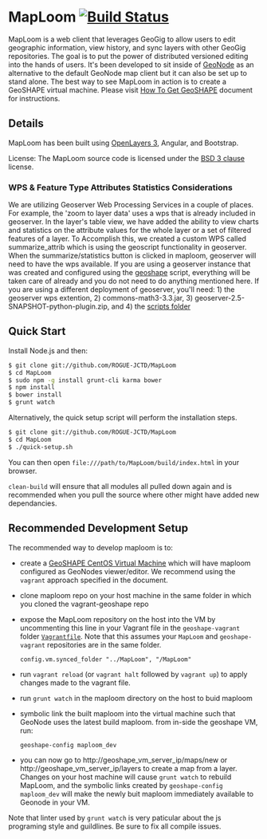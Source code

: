 MapLoom [![Build Status](https://travis-ci.org/ROGUE-JCTD/MapLoom.svg?branch=master)](https://travis-ci.org/ROGUE-JCTD/MapLoom)
============

MapLoom is a web client that leverages GeoGig to allow users to edit geographic information, view history, and sync layers with other GeoGig repositories.  The goal is to put the power of distributed versioned editing into the hands of users.  It's been developed to sit inside of [GeoNode](http://geonode.org) as an alternative to the default GeoNode map client but it can also be set up to stand alone. The best way to see MapLoom in action is to create a GeoSHAPE virtual machine. Please visit [How To Get GeoSHAPE](https://docs.google.com/document/d/1KMpk6dXuqvwfEi0pfRpaGY62j6ikoYtpYUPU0sJQAmk) document for instructions.

## Details


MapLoom has been built using [OpenLayers 3](http://ol3js.org), Angular, and Bootstrap.  

License: The MapLoom source code is licensed under the [BSD 3 clause](http://opensource.org/licenses/BSD-3-Clause) license.

### WPS & Feature Type Attributes Statistics Considerations
We are utilizing Geoserver Web Processing Services in a couple of places. For example, the 'zoom to layer data' uses a wps that is already included in geoserver. In the layer's table view, we have added the ability to view charts and statistics on the attribute values for the whole layer or a set of filtered features of a layer. To Accomplish this, we created a custom WPS called summarize_attrib which is using the geoscript functionality in geoserver. When the summarize/statistics button is clicked in maploom, geoserver will need to have the wps available. If you are using a geoserver instance that was created and configured using the [geoshape](http://www.geoshape.org) script, everything will be taken care of already and you do not need to do anything mentioned here. If you are using a different deployment of geoserver, you'll need: 1) the geoserver wps extention, 2) commons-math3-3.3.jar, 3) geoserver-2.5-SNAPSHOT-python-plugin.zip, and 4) the [scripts folder](https://github.com/ROGUE-JCTD/geoserver_data/blob/master/scripts)

## Quick Start
Install Node.js and then:

```sh
$ git clone git://github.com/ROGUE-JCTD/MapLoom
$ cd MapLoom
$ sudo npm -g install grunt-cli karma bower
$ npm install
$ bower install
$ grunt watch
```
Alternatively, the quick setup script will perform the installation steps.

```sh
$ git clone git://github.com/ROGUE-JCTD/MapLoom
$ cd MapLoom
$ ./quick-setup.sh
```

You can then open `file:///path/to/MapLoom/build/index.html` in your browser.

```clean-build``` will ensure that all modules all pulled down again and is recommended when you pull the source where other might have added new dependancies.

## Recommended Development Setup
The recommended way to develop maploom is to:

- create a [GeoSHAPE CentOS Virtual Machine](https://docs.google.com/document/d/1SOX8pldVskbnngXNLEfxFPlWkgC93lr8j3AE5mgmC_8) which will have maploom configured as GeoNodes viewer/editor. We recommend using the ```vagrant``` approach specified in the document.
- clone maploom repo on your host machine in the same folder in which you cloned the vagrant-geoshape repo
- expose the MapLoom repository on the host into the VM by uncommenting this line in your Vagrant file in the `geoshape-vagrant` folder [```Vagrantfile```](https://github.com/ROGUE-JCTD/geoshape-vagrant/blob/master/Vagrantfile#L18). Note that this assumes your `MapLoom` and `geoshape-vagrant` repositories are in the same folder.

   ```config.vm.synced_folder "../MapLoom", "/MapLoom"```

- run ```vagrant reload``` (or `vagrant halt` followed by `vagrant up`) to apply changes made to the vagrant file.
- run ```grunt watch``` in the maploom directory on the host to buid maploom
- symbolic link the built maploom into the virtual machine such that GeoNode uses the latest build maploom. from in-side the geoshape VM, run:
   ```
   geoshape-config maploom_dev
   ```
- you can now go to http://geoshape_vm_server_ip/maps/new or http://geoshape_vm_server_ip/layers to create a map from a layer. Changes on your host machine will cause `grunt watch` to rebuild MapLoom, and the symbolic links created by `geoshape-config maploom_dev` will make the newly buit maploom immediately available to Geonode in your VM.

Note that linter used by `grunt watch` is very paticular about the js programing style and guildlines. Be sure to fix all compile issues.

